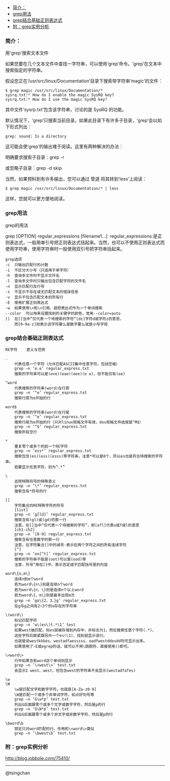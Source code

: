 <!-- TOC -->

- [简介：](#简介)
- [grep用法](#grep用法)
- [grep结合基础正则表达式](#grep结合基础正则表达式)
- [附：grep实例分析](#附grep实例分析)

<!-- /TOC -->


### 简介： ###
用'grep'搜索文本文件
 
如果您要在几个文本文件中查找一字符串，可以使用‘grep’命令。‘grep’在文本中搜索指定的字符串。

假设您正在‘/usr/src/linux/Documentation’目录下搜索带字符串‘magic’的文件：

	$ grep magic /usr/src/linux/Documentation/* 
	sysrq.txt:* How do I enable the magic SysRQ key?
	sysrq.txt:* How do I use the magic SysRQ key? 

其中文件‘sysrp.txt’包含该字符串，讨论的是 SysRQ 的功能。

默认情况下，‘grep’只搜索当前目录。如果此目录下有许多子目录，‘grep’会以如下形式列出：

	grep: sound: Is a directory 

这可能会使‘grep’的输出难于阅读。这里有两种解决的办法：

明确要求搜索子目录：grep -r 

或忽略子目录：grep -d skip
 
当然，如果预料到有许多输出，您可以通过 管道 将其转到‘less’上阅读：

	$ grep magic /usr/src/linux/Documentation/* | less

这样，您就可以更方便地阅读。

### grep用法 ###

grep的用法

grep [OPTION] regular_expressions [filename1…]
 regular_expressions:是正则表达式，一般用单引号把正则表达式括起来。当然，也可以不使用正则表达式而使用字符串，使用字符串时一般使用双引号把字符串括起来。

	grep选项
	-c  只输出匹配行的计数
	-i  不区分大小写（只适用于单字符）
	-h  查询多文件时不显示文件名
	-l  查询多文件时只输出包含匹配字符的文件名
	-n  显示匹配行及行号
	-s  不显示不存在或无匹配文本的错误信息
	-v  显示不包含匹配文本的所有行
	-E  使用扩展正则表达式
	-w  如果使用\<和\>引用，就把表达式作为一个单词搜索
	--color  可以用来设置找到的关键字的颜色，常用--color=auto
	[]  在[]当中“仅代表一个待搜索的字符”[dz]字符d或字符z的意思，
		而[0-9a-z]则表示该字符要么是数字要么就是小写字母

### grep结合基础正则表达式 ###

	RE字符	意义与范例
	
	.	 	
        代表任意一个字符（允许匹配ASCII集中任意字符，包括空格）
        grep –n ‘e.e’ regular_express.txt        
        搜索的字符串可以是(eve)(eae)(eee)(e e)，但不能仅有(ee)

	^word		
        代表搜索的字符串(word)在行首            
        grep –n ‘^e’ regular_express.txt
        搜索行首为e开始的行

	word$	
        代表搜索的字符串(word)在行尾
        grep –n ‘^e’ regular_express.txt
        搜索行尾为e开始的行（只对linux规格文件有效，dos规格文件结尾是^M$）
        grep –n ‘^$’ regular_express.txt
        搜索所有空行

	*	    
        重复零个或多个的前一个RE字符
        grep –n ‘ess*’ regular_express.txt
        搜索包含(es)(ess)(esss)等字符串，注意*可以是0个，所以es也是符合待搜索的字符串。
        若要显示任意字符，则为“.*”

	\	    
        去除特殊符号的特殊意义
        grep –n ‘\*’ regular_express.txt
        搜索含有*符号的行

	[]	    
        字符集合的RE特殊字符的符号
        [list]
        grep –n ‘g[ld]’ regular_express.txt
        搜索含有(gl)或(gd)的那一行
        注意，在[]当中“仅代表一个待搜索的字符”，即[afl]代表a或f或l的意思
        [ch1-ch2]
        grep –n ‘[0-9] regular_express.txt
        搜索含有任意数字的那一行
        注意，在字符集合[]中的减号-表示在两个字符之间的所有连续字符
        [^]
        grep –n ‘oo[^t]’ regular_express.txt
        搜索的字符串不能是(oot)可以是(ood)等
        注意，符号^用在[]中，表示否定或不匹配括号里的内容

	word\{n,m\}	      
        连续n到m个word
        若为word\{n\}则是连续n个word
        若为word\{n，\}则是连续n个以上word
        若为word\{，m\}则是最多出现m次
        grep –n ‘go\{2，3、}g’ regular_express.txt
        在g与g之间有2~3个的o存在的字符串

	\(word\)	      
        标记匹配字符
        grep –n ‘w\(es\)t.*\1’ test
        如果west被匹配，则es就被存储到内存中，并标志为1，然后搜索任意个字符(.*)，
        这些字符后面紧跟另外一个es(\1)，找到就显示该行。
        也就是说westkkkes、westadfaesssss、eadfwestddesdd均可显示出来。	
        如果使用了-E或egrep的话，就可以不用\跳脱符，直接使用()即可。

	\<word\>	     
        行中如果含有word这个单词则显示
        grep –n ‘\<west\>’ test.txt
        会显示I west、west，但包含west的字符串不会显示(westadfafes)

	\w
	\W	     
        \w是匹配文字和数字字符，也就是[A-Za-z0-9]
        \W是匹配一个或多个非单词字符，如点好句号等
        grep –n ‘G\w*p’ test.txt
        列出G后面跟零个或多个文字或数字字符，然后是p的行
        grep –n ‘G\W*p’ test.txt
        列出G后面跟零个或多个非文字或非数字字符，然后是p的行

	\bword\b	     
        锁定只对word匹配的行，作用和\<word\>类似
        grep –n ‘\bwest\b’ test.txt


### 附：grep实例分析 ###
http://blog.jobbole.com/75410/


----------
@tsingchan
